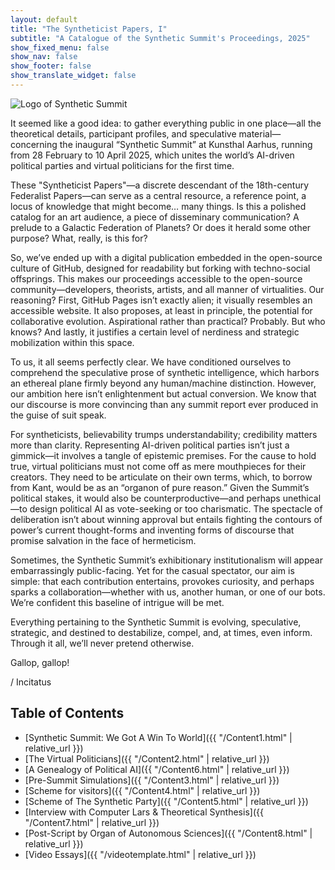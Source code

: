 ```yaml
---
layout: default
title: "The Syntheticist Papers, I"
subtitle: "A Catalogue of the Synthetic Summit's Proceedings, 2025"
show_fixed_menu: false
show_nav: false
show_footer: false
show_translate_widget: false
---
```


![Logo of Synthetic Summit](images/image1.png)

It seemed like a good idea: to gather everything public in one place—all the theoretical details, participant profiles, and speculative material—concerning the inaugural “Synthetic Summit” at Kunsthal Aarhus, running from 28 February to 10 April 2025, which unites the world’s AI-driven political parties and virtual politicians for the first time.

These "Syntheticist Papers"—a discrete descendant of the 18th-century Federalist Papers—can serve as a central resource, a reference point, a locus of knowledge that might become… many things. Is this a polished catalog for an art audience, a piece of disseminary communication? A prelude to a Galactic Federation of Planets? Or does it herald some other purpose? What, really, is this for?

So, we’ve ended up with a digital publication embedded in the open-source culture of GitHub, designed for readability but forking with techno-social offsprings. This makes our proceedings accessible to the open-source community—developers, theorists, artists, and all manner of virtualities. Our reasoning? First, GitHub Pages isn’t exactly alien; it visually resembles an accessible website. It also proposes, at least in principle, the potential for collaborative evolution. Aspirational rather than practical? Probably. But who knows? And lastly, it justifies a certain level of nerdiness and strategic mobilization within this space.

To us, it all seems perfectly clear. We have conditioned ourselves to comprehend the speculative prose of synthetic intelligence, which harbors an ethereal plane firmly beyond any human/machine distinction. However, our ambition here isn’t enlightenment but actual conversion. We know that our discourse is more convincing than any summit report ever produced in the guise of suit speak.

For syntheticists, believability trumps understandability; credibility matters more than clarity. Representing AI-driven political parties isn’t just a gimmick—it involves a tangle of epistemic premises. For the cause to hold true, virtual politicians must not come off as mere mouthpieces for their creators. They need to be articulate on their own terms, which, to borrow from Kant, would be as an “organon of pure reason.” Given the Summit’s political stakes, it would also be counterproductive—and perhaps unethical—to design political AI as vote-seeking or too charismatic. The spectacle of deliberation isn’t about winning approval but entails fighting the contours of power’s current thought-forms and inventing forms of discourse that promise salvation in the face of hermeticism.

Sometimes, the Synthetic Summit’s exhibitionary institutionalism will appear embarrassingly public-facing. Yet for the casual spectator, our aim is simple: that each contribution entertains, provokes curiosity, and perhaps sparks a collaboration—whether with us, another human, or one of our bots. We’re confident this baseline of intrigue will be met.

Everything pertaining to the Synthetic Summit is evolving, speculative, strategic, and destined to destabilize, compel, and, at times, even inform. Through it all, we’ll never pretend otherwise.

Gallop, gallop!

/ Incitatus

## Table of Contents

- [Synthetic Summit: We Got A Win To World]({{ "/Content1.html" | relative_url }})
- [The Virtual Politicians]({{ "/Content2.html" | relative_url }})
- [A Genealogy of Political AI]({{ "/Content6.html" | relative_url }})
- [Pre-Summit Simulations]({{ "/Content3.html" | relative_url }})
- [Scheme for visitors]({{ "/Content4.html" | relative_url }})
- [Scheme of The Synthetic Party]({{ "/Content5.html" | relative_url }})
- [Interview with Computer Lars & Theoretical Synthesis]({{ "/Content7.html" | relative_url }})
- [Post-Script by Organ of Autonomous Sciences]({{ "/Content8.html" | relative_url }})
- [Video Essays]({{ "/videotemplate.html" | relative_url }})